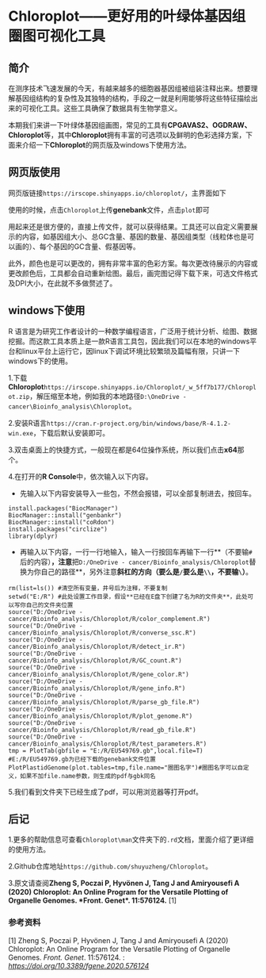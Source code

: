 # Chloroplot——更好用的叶绿体基因组圈图可视化工具

## 简介

​		在测序技术飞速发展的今天，有越来越多的细胞器基因组被组装注释出来。想要理解基因组结构的复杂性及其独特的结构，手段之一就是利用能够将这些特征描绘出来的可视化工具。这些工具确保了数据具有生物学意义。

​		本期我们来讲一下叶绿体基因组画图，常见的工具有**CPGAVAS2、OGDRAW、Chloroplot**等，其中**Chloroplot**拥有丰富的可选项以及鲜明的色彩选择方案，下面来介绍一下**Chloroplot**的网页版及windows下使用方法。




## 网页版使用

网页版链接`https://irscope.shinyapps.io/chloroplot/`，主界面如下




使用的时候，点击`Chloroplot`上传**genebank**文件，点击`plot`即可



用起来还是很方便的，直接上传文件，就可以获得结果。工具还可以自定义需要展示的内容，如基因组大小、总GC含量、基因的数量、基因组类型（线粒体也是可以画的）、每个基因的GC含量、假基因等。



此外，颜色也是可以更改的，拥有非常丰富的色彩方案。每次更改待展示的内容或更改颜色后，工具都会自动重新绘图。最后，画完图记得下载下来，可选文件格式及DPI大小，在此就不多做赘述了。

## windows下使用

R 语言是为研究工作者设计的一种数学编程语言，广泛用于统计分析、绘图、数据挖掘。而这款工具本质上是一款R语言工具包，因此我们可以在本地的windows平台和linux平台上运行它，因linux下调试环境比较繁琐及篇幅有限，只讲一下windows下的使用。

1.下载**Chloroplot**`https://irscope.shinyapps.io/Chloroplot/_w_5ff7b177/Chloroplot.zip`，解压缩至本地，例如我的本地路径`D:\OneDrive - cancer\Bioinfo_analysis\Chloroplot`。



2.安装R语言`https://cran.r-project.org/bin/windows/base/R-4.1.2-win.exe`，下载后默认安装即可。




3.双击桌面上的快捷方式，一般现在都是64位操作系统，所以我们点击**x64**那个。




4.在打开的**R Console**中，依次输入以下内容。

- 先输入以下内容安装导入一些包，不然会报错，可以全部复制进去，按回车。

```
install.packages("BiocManager")
BiocManager::install("genbankr")
BiocManager::install("coRdon")
install.packages("circlize")
library(dplyr)
```

- 再输入以下内容，一行一行地输入，输入一行按回车再输下一行**（不要输`#`后的内容）**，注意**把`D:/OneDrive - cancer/Bioinfo_analysis/Chloroplot`替换为你自己的路径**，另外注意**斜杠的方向（要么是`/`要么是`\\`，不要输`\`）**。

```
rm(list=ls()) #清空所有变量，井号后为注释，不要复制
setwd("E:/R") #此处设置工作目录，假设**已经在E盘下创建了名为R的文件夹**，此处可以写你自己的文件夹位置
source("D:/OneDrive - cancer/Bioinfo_analysis/Chloroplot/R/color_complement.R")
source("D:/OneDrive - cancer/Bioinfo_analysis/Chloroplot/R/converse_ssc.R")
source("D:/OneDrive - cancer/Bioinfo_analysis/Chloroplot/R/detect_ir.R")
source("D:/OneDrive - cancer/Bioinfo_analysis/Chloroplot/R/GC_count.R")
source("D:/OneDrive - cancer/Bioinfo_analysis/Chloroplot/R/gene_color.R")
source("D:/OneDrive - cancer/Bioinfo_analysis/Chloroplot/R/gene_info.R")
source("D:/OneDrive - cancer/Bioinfo_analysis/Chloroplot/R/parse_gb_file.R")
source("D:/OneDrive - cancer/Bioinfo_analysis/Chloroplot/R/plot_genome.R")
source("D:/OneDrive - cancer/Bioinfo_analysis/Chloroplot/R/read_gb_file.R")
source("D:/OneDrive - cancer/Bioinfo_analysis/Chloroplot/R/test_parameters.R")
tmp = PlotTab(gbfile = "E:/R/EU549769.gb",local.file=T) #E:/R/EU549769.gb为已经下载的genebank文件位置
PlotPlastidGenome(plot.tables=tmp,file.name="圈图名字")#圈图名字可以自定义，如果不加file.name参数，则生成的pdf与gbk同名
```



5.我们看到文件夹下已经生成了pdf，可以用浏览器等打开pdf。




## 后记

1.更多的帮助信息可查看`Chloroplot\man`文件夹下的`.rd`文档，里面介绍了更详细的使用方法。

2.Github仓库地址`https://github.com/shuyuzheng/Chloroplot`。

3.原文请查阅**Zheng S, Poczai P, Hyvönen J, Tang J and Amiryousefi A (2020) Chloroplot: An Online Program for the Versatile Plotting of Organelle Genomes. \*Front. Genet\*. 11:576124.** [1]

### 参考资料

[1] Zheng S, Poczai P, Hyvönen J, Tang J and Amiryousefi A (2020) Chloroplot: An Online Program for the Versatile Plotting of Organelle Genomes. *Front. Genet*. 11:576124. : *https://doi.org/10.3389/fgene.2020.576124*